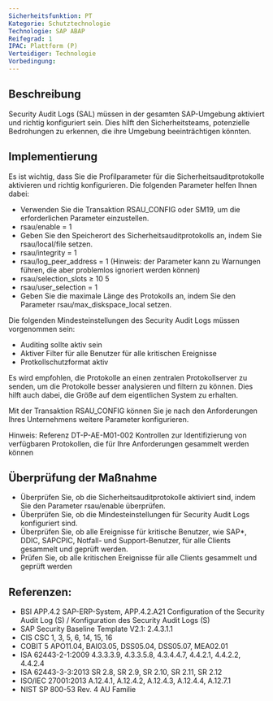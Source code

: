 ```yaml
---
Sicherheitsfunktion: PT
Kategorie: Schutztechnologie
Technologie: SAP ABAP
Reifegrad: 1
IPAC: Plattform (P)
Verteidiger: Technologie
Vorbedingung:
---
```


## Beschreibung

Security Audit Logs (SAL) müssen in der gesamten SAP-Umgebung aktiviert und richtig konfiguriert sein. Dies hilft den Sicherheitsteams, potenzielle Bedrohungen zu erkennen, die ihre Umgebung beeinträchtigen könnten.

## Implementierung

Es ist wichtig, dass Sie die Profilparameter für die Sicherheitsauditprotokolle aktivieren und richtig konfigurieren. Die folgenden Parameter helfen Ihnen dabei:

- Verwenden Sie die Transaktion RSAU_CONFIG oder SM19, um die erforderlichen Parameter einzustellen.
- rsau/enable = 1
- Geben Sie den Speicherort des Sicherheitsauditprotokolls an, indem Sie rsau/local/file setzen.
- rsau/integrity = 1
- rsau/log_peer_address = 1 (Hinweis: der Parameter kann zu Warnungen führen, die aber problemlos ignoriert werden können)
- rsau/selection_slots ≥ 10 5
- rsau/user_selection = 1
- Geben Sie die maximale Länge des Protokolls an, indem Sie den Parameter rsau/max_diskspace_local setzen.

Die folgenden Mindesteinstellungen des Security Audit Logs müssen vorgenommen sein:

- Auditing sollte aktiv sein
- Aktiver Filter für alle Benutzer für alle kritischen Ereignisse
- Protkollschutzformat aktiv

Es wird empfohlen, die Protokolle an einen zentralen Protokollserver zu senden, um die Protokolle besser analysieren und filtern zu können. Dies hilft auch dabei, die Größe auf dem eigentlichen System zu erhalten.

Mit der Transaktion RSAU_CONFIG können Sie je nach den Anforderungen Ihres Unternehmens weitere Parameter konfigurieren.

Hinweis: Referenz DT-P-AE-M01-002 Kontrollen zur Identifizierung von verfügbaren Protokollen, die für Ihre Anforderungen gesammelt werden können

## Überprüfung der Maßnahme

- Überprüfen Sie, ob die Sicherheitsauditprotokolle aktiviert sind, indem Sie den Parameter rsau/enable überprüfen.
- Überprüfen Sie, ob die Mindesteinstellungen für Security Audit Logs konfiguriert sind.
- Überprüfen Sie, ob alle Ereignisse für kritische Benutzer, wie SAP*, DDIC, SAPCPIC, Notfall- und Support-Benutzer, für alle Clients gesammelt und geprüft werden.
- Prüfen Sie, ob alle kritischen Ereignisse für alle Clients gesammelt und geprüft werden

## Referenzen:
- BSI APP.4.2 SAP-ERP-System, APP.4.2.A21 Configuration of the Security Audit Log (S) / Konfiguration des Security Audit Logs (S)
- SAP Security Baseline Template V2.1: 2.4.3.1.1
- CIS CSC 1, 3, 5, 6, 14, 15, 16
- COBIT 5 APO11.04, BAI03.05, DSS05.04, DSS05.07, MEA02.01
- ISA 62443-2-1:2009 4.3.3.3.9, 4.3.3.5.8, 4.3.4.4.7, 4.4.2.1, 4.4.2.2, 4.4.2.4
- ISA 62443-3-3:2013 SR 2.8, SR 2.9, SR 2.10, SR 2.11, SR 2.12
- ISO/IEC 27001:2013 A.12.4.1, A.12.4.2, A.12.4.3, A.12.4.4, A.12.7.1
- NIST SP 800-53 Rev. 4 AU Familie
